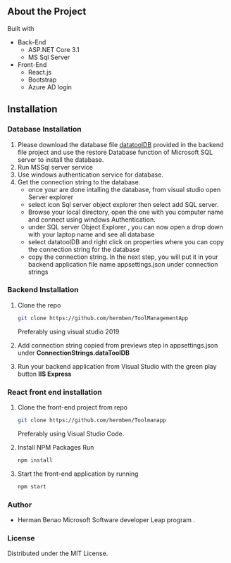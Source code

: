 
<!-- About this Project -->
## About the Project

Built with


-	Back-End
	-	ASP.NET Core 3.1
	-	MS Sql Server
-	Front-End
	-	React.js
	-	Bootstrap
	-	Azure AD login

<!-- Installation -->
## Installation

### Database Installation
1.	Please download the database file [datatoolDB](https://github.com/hermben/ToolManagementApp/raw/master/datatoolDB) provided in the backend file project and use the restore Database function of Microsoft SQL server to install the database.
2.	Run MSSql server service 
3.	Use windows authentication service for database.
4.	Get the connection string to the database.
	-	once your are done intalling the database, from visual studio open Server explorer
	-	select icon Sql server object explorer then select add SQL server.
	-	Browse your local directory, open the one with you computer name and connect using windows Authentication.
	-	under SQL server Object Explorer , you can now open a drop down with your laptop name and see all database
	-	select datatoolDB and right click on properties where you can copy the connection string for the database 
	-	copy the connection string. In the next step, you will put it in your backend application file name appsettings.json under connection strings

### Backend Installation
1. Clone the repo
   ```sh
   git clone https://github.com/hermben/ToolManagementApp
   ```
   Preferably using visual studio 2019

2. Add connection string copied from previews step in appsettings.json under **ConnectionStrings.dataToolDB**
3. Run your backend application from Visual Studio with the green play button **IIS Express**



### React front end installation
1. Clone the front-end project from repo
   ```sh
   git clone https://github.com/hermben/Toolmanapp
   ```
   Preferably using Visual Studio Code.

    
2.	Install NPM Packages
Run
    ```sh
    npm install 
    ```
    

3.	Start the front-end application by running 
	```sh
	npm start
	```
 

### Author
-	Herman Benao Microsoft Software developer Leap program .
### License 
Distributed under the MIT License.
